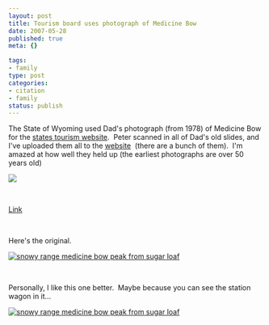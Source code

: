 ```yaml
--- 
layout: post
title: Tourism board uses photograph of Medicine Bow
date: 2007-05-28
published: true
meta: {}

tags: 
- family
type: post
categories: 
- citation
- family
status: publish
---
```





 

The State of Wyoming used Dad's photograph (from 1978) of Medicine Bow for the [states tourism website](http://wyomingtourism.org/).  Peter scanned in all of Dad's old slides, and I've uploaded them all to the [website](http://flickr.com/photos/andreweick/tags/slides/)  (there are a bunch of them).  I'm amazed at how well they held up (the earliest photographs are over 50 years old) 

 

[![](http://media.eick.us/2011/05/516943891_65eab0b772.jpg)](http://wyomingtourism.org/cms/d/snowy_range.php) 

 

 

 

[Link](http://wyomingtourism.org/cms/d/snowy_range.php)

 

 

 

Here's the original.

 

[![snowy range medicine bow peak from sugar loaf](http://media.eick.us/2011/05/331141205_57b58720d3.jpg)](http://www.flickr.com/photos/andreweick/331141205/ "Photo Sharing")

 

 

 

Personally, I like this one better.  Maybe because you can see the station wagon in it...

 

[![snowy range medicine bow peak from sugar loaf](http://media.eick.us/2011/05/331142874_1cfe341807.jpg)](http://www.flickr.com/photos/andreweick/331142874/ "Photo Sharing")

